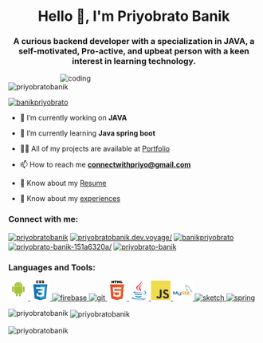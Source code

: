 <h1 align="center">Hello 👋, I'm Priyobrato Banik</h1>

<h3 align="center">A curious backend developer with a specialization in JAVA, a self-motivated, Pro-active, and upbeat person with a keen interest in learning technology.</h3>
<img align="right" alt="coding" width="400" src ="https://media4.giphy.com/media/VTtANKl0beDFQRLDTh/giphy.gif?cid=ecf05e47q25rpf5x42y27d3tm0a53x2jmlru0qj6rpqh1a9y&rid=giphy.gif&ct=g">


<p align="left"> <img src="https://komarev.com/ghpvc/?username=priyobratobanik&label=Profile%20views&color=0e75b6&style=flat" alt="priyobratobanik" /> </p>

<p align="left"> <a href="https://twitter.com/banikpriyobrato" target="blank"><img src="https://img.shields.io/twitter/follow/banikpriyobrato?logo=twitter&style=for-the-badge" alt="banikpriyobrato" /></a> </p>

- 🔭 I’m currently working on **JAVA**

- 🌱 I’m currently learning **Java spring boot**

- 👨‍💻 All of my projects are available at [Portfolio](https://priyobrato-banik.netlify.app/)

- 📫 How to reach me **connectwithpriyo@gmail.com**

- 📄 Know about my [Resume]( https://drive.google.com/uc?export=download&id=1ZGI-C6kgqf1hw0i52bGKQkmuiiR-QFT1)

- 📄 Know about my [experiences](https://drive.google.com/file/d/1Fs1QbnX5Iyc8_FG5RvHHMg3BzbiK5Uie/view?usp=sharing)



<h3 align="left">Connect with me:</h3>
<p align="left">
<a href="https://codepen.io/priyobratobanik" target="blank"><img align="center" src="https://raw.githubusercontent.com/rahuldkjain/github-profile-readme-generator/master/src/images/icons/Social/codepen.svg" alt="priyobratobanik" height="30" width="40" /></a>
<a href="https://dev.to/priyobratobanik.dev.voyage/" target="blank"><img align="center" src="https://raw.githubusercontent.com/rahuldkjain/github-profile-readme-generator/master/src/images/icons/Social/devto.svg" alt="priyobratobanik.dev.voyage/" height="30" width="40" /></a>
<a href="https://twitter.com/banikpriyobrato" target="blank"><img align="center" src="https://raw.githubusercontent.com/rahuldkjain/github-profile-readme-generator/master/src/images/icons/Social/twitter.svg" alt="banikpriyobrato" height="30" width="40" /></a>
<a href="https://linkedin.com/in/priyobrato-banik-151a6320a/" target="blank"><img align="center" src="https://raw.githubusercontent.com/rahuldkjain/github-profile-readme-generator/master/src/images/icons/Social/linked-in-alt.svg" alt="priyobrato-banik-151a6320a/" height="30" width="40" /></a>
<a href="https://stackoverflow.com/users/priyobrato-banik" target="blank"><img align="center" src="https://raw.githubusercontent.com/rahuldkjain/github-profile-readme-generator/master/src/images/icons/Social/stack-overflow.svg" alt="priyobrato-banik" height="30" width="40" /></a>
</p>

<h3 align="left">Languages and Tools:</h3>
<p align="left"> <a href="https://developer.android.com" target="_blank" rel="noreferrer"> <img src="https://raw.githubusercontent.com/devicons/devicon/master/icons/android/android-original-wordmark.svg" alt="android" width="40" height="40"/> </a> <a href="https://www.w3schools.com/css/" target="_blank" rel="noreferrer"> <img src="https://raw.githubusercontent.com/devicons/devicon/master/icons/css3/css3-original-wordmark.svg" alt="css3" width="40" height="40"/> </a> <a href="https://firebase.google.com/" target="_blank" rel="noreferrer"> <img src="https://www.vectorlogo.zone/logos/firebase/firebase-icon.svg" alt="firebase" width="40" height="40"/> </a> <a href="https://git-scm.com/" target="_blank" rel="noreferrer"> <img src="https://www.vectorlogo.zone/logos/git-scm/git-scm-icon.svg" alt="git" width="40" height="40"/> </a> <a href="https://www.w3.org/html/" target="_blank" rel="noreferrer"> <img src="https://raw.githubusercontent.com/devicons/devicon/master/icons/html5/html5-original-wordmark.svg" alt="html5" width="40" height="40"/> </a> <a href="https://www.java.com" target="_blank" rel="noreferrer"> <img src="https://raw.githubusercontent.com/devicons/devicon/master/icons/java/java-original.svg" alt="java" width="40" height="40"/> </a> <a href="https://developer.mozilla.org/en-US/docs/Web/JavaScript" target="_blank" rel="noreferrer"> <img src="https://raw.githubusercontent.com/devicons/devicon/master/icons/javascript/javascript-original.svg" alt="javascript" width="40" height="40"/> </a> <a href="https://www.mysql.com/" target="_blank" rel="noreferrer"> <img src="https://raw.githubusercontent.com/devicons/devicon/master/icons/mysql/mysql-original-wordmark.svg" alt="mysql" width="40" height="40"/> </a> <a href="https://www.sketch.com/" target="_blank" rel="noreferrer"> <img src="https://www.vectorlogo.zone/logos/sketchapp/sketchapp-icon.svg" alt="sketch" width="40" height="40"/> </a> <a href="https://spring.io/" target="_blank" rel="noreferrer"> <img src="https://www.vectorlogo.zone/logos/springio/springio-icon.svg" alt="spring" width="40" height="40"/> </a> </p>

<p><img align="left" src="https://github-readme-stats.vercel.app/api/top-langs?username=priyobratobanik&show_icons=true&locale=en&layout=compact" alt="priyobratobanik" /></p>

<p>&nbsp;<img align="center" src="https://github-readme-stats.vercel.app/api?username=priyobratobanik&show_icons=true&locale=en" alt="priyobratobanik" /></p>

<p><img align="center" src="https://github-readme-streak-stats.herokuapp.com/?user=priyobratobanik&" alt="priyobratobanik" /></p>
